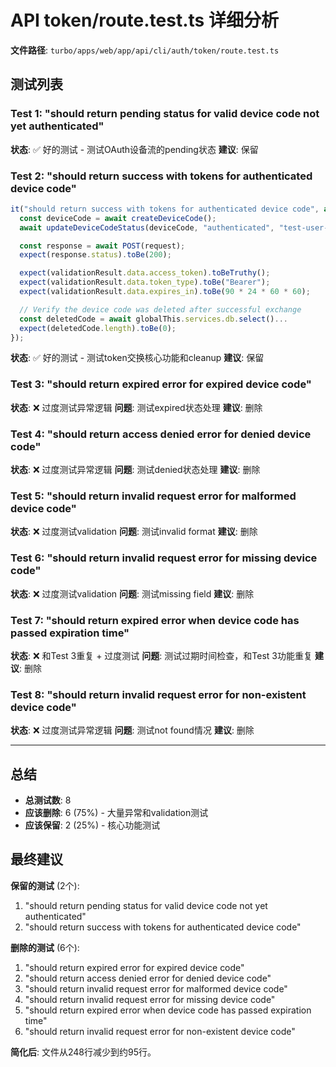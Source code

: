 # API token/route.test.ts 详细分析

**文件路径**: `turbo/apps/web/app/api/cli/auth/token/route.test.ts`

## 测试列表

### Test 1: "should return pending status for valid device code not yet authenticated"
**状态**: ✅ 好的测试 - 测试OAuth设备流的pending状态
**建议**: 保留

### Test 2: "should return success with tokens for authenticated device code"
```typescript
it("should return success with tokens for authenticated device code", async () => {
  const deviceCode = await createDeviceCode();
  await updateDeviceCodeStatus(deviceCode, "authenticated", "test-user-123");

  const response = await POST(request);
  expect(response.status).toBe(200);

  expect(validationResult.data.access_token).toBeTruthy();
  expect(validationResult.data.token_type).toBe("Bearer");
  expect(validationResult.data.expires_in).toBe(90 * 24 * 60 * 60);

  // Verify the device code was deleted after successful exchange
  const deletedCode = await globalThis.services.db.select()...
  expect(deletedCode.length).toBe(0);
});
```
**状态**: ✅ 好的测试 - 测试token交换核心功能和cleanup
**建议**: 保留

### Test 3: "should return expired error for expired device code"
**状态**: ❌ 过度测试异常逻辑
**问题**: 测试expired状态处理
**建议**: 删除

### Test 4: "should return access denied error for denied device code"
**状态**: ❌ 过度测试异常逻辑
**问题**: 测试denied状态处理
**建议**: 删除

### Test 5: "should return invalid request error for malformed device code"
**状态**: ❌ 过度测试validation
**问题**: 测试invalid format
**建议**: 删除

### Test 6: "should return invalid request error for missing device code"
**状态**: ❌ 过度测试validation
**问题**: 测试missing field
**建议**: 删除

### Test 7: "should return expired error when device code has passed expiration time"
**状态**: ❌ 和Test 3重复 + 过度测试
**问题**: 测试过期时间检查，和Test 3功能重复
**建议**: 删除

### Test 8: "should return invalid request error for non-existent device code"
**状态**: ❌ 过度测试异常逻辑
**问题**: 测试not found情况
**建议**: 删除

---

## 总结

- **总测试数**: 8
- **应该删除**: 6 (75%) - 大量异常和validation测试
- **应该保留**: 2 (25%) - 核心功能测试

## 最终建议

**保留的测试** (2个):
1. "should return pending status for valid device code not yet authenticated"
2. "should return success with tokens for authenticated device code"

**删除的测试** (6个):
1. "should return expired error for expired device code"
2. "should return access denied error for denied device code"
3. "should return invalid request error for malformed device code"
4. "should return invalid request error for missing device code"
5. "should return expired error when device code has passed expiration time"
6. "should return invalid request error for non-existent device code"

**简化后**: 文件从248行减少到约95行。
